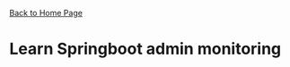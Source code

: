 [Back to Home Page](https://github.com/learn-backend-springboot)

# Learn Springboot admin monitoring 
